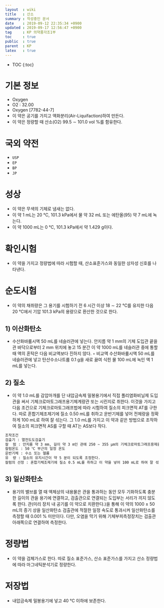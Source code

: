 ```yaml
---
layout  : wiki
title   : 산소
summary : 작성중인 문서
date    : 2019-09-12 22:35:34 +0900
updated : 2019-09-17 12:56:47 +0900
tag     : KP 의약품각조1부
toc     : true
public  : true
parent  : KP
latex   : true
---
```

* TOC
{:toc}

# 기본 정보

* Oxygen
* O2 : 32.00
* Oxygen [7782-44-7]
* 이 약은 공기를 가지고 액화분리(Air-Liquifaction)하여 만든다.
* 이 약은 정량할 때 산소(O2) 99.5 ∼ 101.0 vol %를 함유한다.

# 국외 약전

* ` USP `
* ` EP `
* ` BP `
* ` JP `

# 성상

* 이 약은 무색의 기체로 냄새는 없다.
* 이 약 1 mL는 20 ℃, 101.3 kPa에서 물 약 32 mL 또는 에탄올(95) 약 7 mL에 녹는다.
* 이 약 1000 mL는 0 ℃, 101.3 kPa에서 약 1.429 g이다.

# 확인시험

* 이 약을 가지고 정량법에 따라 시험할 때, 산소표준가스와 동일한 상자성 신호를 나타낸다.

# 순도시험

* 이 약의 채취량은 그 용기를 시험하기 전 6 시간 이상 18 ∼ 22 ℃를 유지한 다음 20 ℃에서 기압 101.3 kPa의 용량으로 환산한 것으로 한다.

## 1) 이산화탄소

* 수산화바륨시액 50 mL를 네슬러관에 넣는다.  안지름 약 1 mm의 기체 도입관 끝을 관 바닥으로부터 2 mm 위치에 놓고 15 분간 이 약 1000 mL를 네슬러관 중에 통할 때 액의 혼탁은 다음 비교액보다 진하지 않다.
◦ 비교액  수산화바륨시액 50 mL를 네슬러관에 넣고 탄산수소나트륨 0.1 g을 새로 끓여 식힌 물 100 mL에 녹인 액 1 mL를 넣는다.

## 2) 질소

* 이 약 1.0 mL를 감압마개를 단 내압금속제 밀봉용기에서 직접 폴리염화비닐제 도입관을 써서 기체크로마토그래프용기체계량관 또는 시린지로 취한다. 이것을 가지고 다음 조건으로 기체크로마토그래프법에 따라 시험하여 질소의 피크면적 AT를 구한다. 따로 혼합기체조제기에 질소 0.50 mL를 취하고 운반기체를 넣어 전체량을 정확하게 100 mL로 하여 잘 섞는다. 그 1.0 mL를 가지고 이 약과 같은 방법으로 조작하여 질소의 피크면적 AS를 구할 때 AT는 AS보다 작다.
```sh
조작조건
검출기 : 열전도도검출기
칼  럼 : 안지름 약 3 mm, 길이 약 3 m인 관에 250 ∼ 355 μm의 기체크로마토그래프용제올라이트 (공경 0.5 nm)를 충전한다.
칼럼온도 : 50 ℃ 부근의 일정 온도
운반기체 : 수소 또는 헬륨
유  량 : 질소의 유지시간이 약 5 분이 되도록 조정한다.
칼럼의 선정 : 혼합기체조제기에 질소 0.5 mL를 취하고 이 약을 넣어 100 mL로 하여 잘 섞는다. 그 1.0 mL를 가지고 위의 조건으로 조작할 때 산소, 질소의 순서로 유출하고 각각의 피크가 완전하게 분리하는 것을 쓴다.
```

## 3) 일산화탄소  

* 용기의 밸브를 열 때 액체상의 내용물은 관을 통과하는 동안 모두 기화하도록 충분한 길이의 관을 용기에 연결하고, 검출관으로 연결되는 도입부는 서리가 끼지 않도록 한다. 관(미리 장치 내 공기를 이 약으로 치환한다.)을 통해 이 약의 1000 ± 50 mL의 증기 상을 일산화탄소 검출관에 적절한 일정 속도로 통과시켜 일산화탄소를 측정할 때 0.001 % 미만이다. 다만, 오염을 막기 위해 기체부피측정장치는 검출관 아래쪽으로 연결하여 측정한다.

# 정량법

* 이 약을 검체가스로 한다. 따로 질소 표준가스, 산소 표준가스를 가지고 산소 정량법에 따라 마그네틱분석기로 정량한다.

# 저장법

* 내압금속제 밀봉용기에 넣고 40 ℃ 이하에 보존한다.
